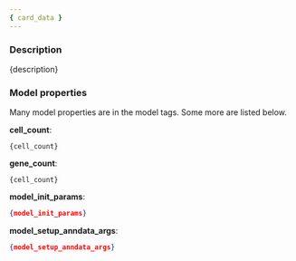 ```yaml
---
{ card_data }
---
```


### Description

{description}

### Model properties

Many model properties are in the model tags. Some more are listed below.

**cell_count**:

```
{cell_count}
```

**gene_count**:

```
{cell_count}
```

**model_init_params**:

```json
{model_init_params}
```

**model_setup_anndata_args**:

```json
{model_setup_anndata_args}
```
